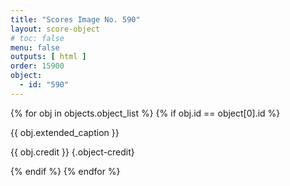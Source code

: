 ```yaml
---
title: "Scores Image No. 590"
layout: score-object
# toc: false
menu: false
outputs: [ html ]
order: 15900
object:
  - id: "590"
---
```


{% for obj in objects.object_list %}
{% if obj.id == object[0].id %}

{{ obj.extended_caption }}

{{ obj.credit }} {.object-credit}

{% endif %}
{% endfor %}
